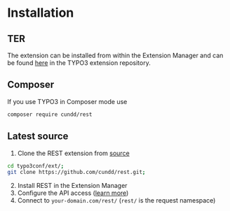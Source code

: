 Installation
============

TER
---

The extension can be installed from within the Extension Manager and can be found 
[here](https://extensions.typo3.org/extension/rest/) in the TYPO3 extension repository.


Composer
--------

If you use TYPO3 in Composer mode use

```bash
composer require cundd/rest
```


Latest source
-------------

1. Clone the REST extension from [source](https://github.com/cundd/rest.git)
```bash
cd typo3conf/ext/;
git clone https://github.com/cundd/rest.git;
```
2. Install REST in the Extension Manager
3. Configure the API access ([learn more](/Configuration/Basic/))
4. Connect to `your-domain.com/rest/` (`rest/` is the request namespace)
